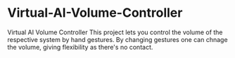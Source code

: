 # Virtual-AI-Volume-Controller
Virtual AI Volume Controller
This project lets you control the volume of the respective system by hand gestures. By changing gestures one can chnage the volume, giving flexibility as there's no contact. 
